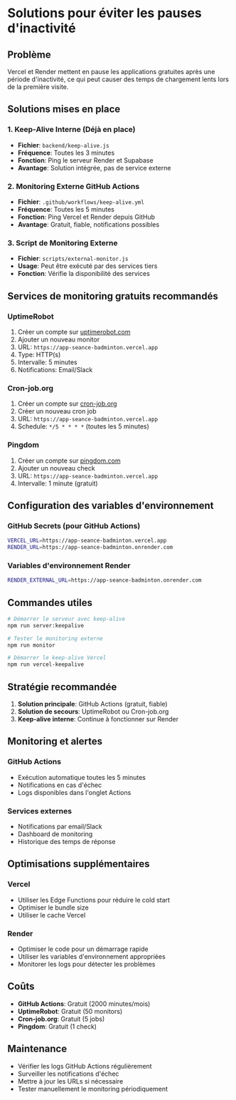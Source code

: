 # Solutions pour éviter les pauses d'inactivité

## Problème
Vercel et Render mettent en pause les applications gratuites après une période d'inactivité, ce qui peut causer des temps de chargement lents lors de la première visite.

## Solutions mises en place

### 1. Keep-Alive Interne (Déjà en place)
- **Fichier**: `backend/keep-alive.js`
- **Fréquence**: Toutes les 3 minutes
- **Fonction**: Ping le serveur Render et Supabase
- **Avantage**: Solution intégrée, pas de service externe

### 2. Monitoring Externe GitHub Actions
- **Fichier**: `.github/workflows/keep-alive.yml`
- **Fréquence**: Toutes les 5 minutes
- **Fonction**: Ping Vercel et Render depuis GitHub
- **Avantage**: Gratuit, fiable, notifications possibles

### 3. Script de Monitoring Externe
- **Fichier**: `scripts/external-monitor.js`
- **Usage**: Peut être exécuté par des services tiers
- **Fonction**: Vérifie la disponibilité des services

## Services de monitoring gratuits recommandés

### UptimeRobot
1. Créer un compte sur [uptimerobot.com](https://uptimerobot.com)
2. Ajouter un nouveau monitor
3. URL: `https://app-seance-badminton.vercel.app`
4. Type: HTTP(s)
5. Intervalle: 5 minutes
6. Notifications: Email/Slack

### Cron-job.org
1. Créer un compte sur [cron-job.org](https://cron-job.org)
2. Créer un nouveau cron job
3. URL: `https://app-seance-badminton.vercel.app`
4. Schedule: `*/5 * * * *` (toutes les 5 minutes)

### Pingdom
1. Créer un compte sur [pingdom.com](https://pingdom.com)
2. Ajouter un nouveau check
3. URL: `https://app-seance-badminton.vercel.app`
4. Intervalle: 1 minute (gratuit)

## Configuration des variables d'environnement

### GitHub Secrets (pour GitHub Actions)
```bash
VERCEL_URL=https://app-seance-badminton.vercel.app
RENDER_URL=https://app-seance-badminton.onrender.com
```

### Variables d'environnement Render
```bash
RENDER_EXTERNAL_URL=https://app-seance-badminton.onrender.com
```

## Commandes utiles

```bash
# Démarrer le serveur avec keep-alive
npm run server:keepalive

# Tester le monitoring externe
npm run monitor

# Démarrer le keep-alive Vercel
npm run vercel-keepalive
```

## Stratégie recommandée

1. **Solution principale**: GitHub Actions (gratuit, fiable)
2. **Solution de secours**: UptimeRobot ou Cron-job.org
3. **Keep-alive interne**: Continue à fonctionner sur Render

## Monitoring et alertes

### GitHub Actions
- Exécution automatique toutes les 5 minutes
- Notifications en cas d'échec
- Logs disponibles dans l'onglet Actions

### Services externes
- Notifications par email/Slack
- Dashboard de monitoring
- Historique des temps de réponse

## Optimisations supplémentaires

### Vercel
- Utiliser les Edge Functions pour réduire le cold start
- Optimiser le bundle size
- Utiliser le cache Vercel

### Render
- Optimiser le code pour un démarrage rapide
- Utiliser les variables d'environnement appropriées
- Monitorer les logs pour détecter les problèmes

## Coûts
- **GitHub Actions**: Gratuit (2000 minutes/mois)
- **UptimeRobot**: Gratuit (50 monitors)
- **Cron-job.org**: Gratuit (5 jobs)
- **Pingdom**: Gratuit (1 check)

## Maintenance
- Vérifier les logs GitHub Actions régulièrement
- Surveiller les notifications d'échec
- Mettre à jour les URLs si nécessaire
- Tester manuellement le monitoring périodiquement 